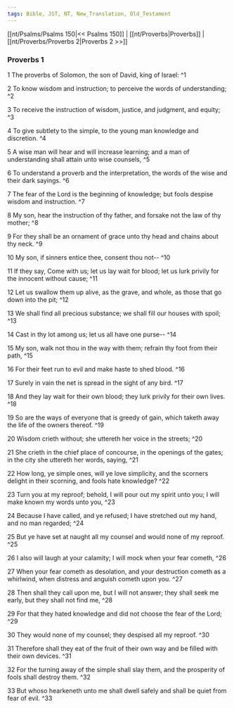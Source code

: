 ```yaml
---
tags: Bible, JST, NT, New_Translation, Old_Testament
---
```


[[nt/Psalms/Psalms 150|<< Psalms 150]] | [[nt/Proverbs|Proverbs]] | [[nt/Proverbs/Proverbs 2|Proverbs 2 >>]]

### Proverbs 1

1 The proverbs of Solomon, the son of David, king of Israel:  ^1

2 To know wisdom and instruction; to perceive the words of understanding;  ^2

3 To receive the instruction of wisdom, justice, and judgment, and equity;  ^3

4 To give subtlety to the simple, to the young man knowledge and discretion.  ^4

5 A wise man will hear and will increase learning; and a man of understanding shall attain unto wise counsels,  ^5

6 To understand a proverb and the interpretation, the words of the wise and their dark sayings.  ^6

7 The fear of the Lord is the beginning of knowledge; but fools despise wisdom and instruction.  ^7

8 My son, hear the instruction of thy father, and forsake not the law of thy mother;  ^8

9 For they shall be an ornament of grace unto thy head and chains about thy neck.  ^9

10 My son, if sinners entice thee, consent thou not\--  ^10

11 If they say, Come with us; let us lay wait for blood; let us lurk privily for the innocent without cause;  ^11

12 Let us swallow them up alive, as the grave, and whole, as those that go down into the pit;  ^12

13 We shall find all precious substance; we shall fill our houses with spoil;  ^13

14 Cast in thy lot among us; let us all have one purse\--  ^14

15 My son, walk not thou in the way with them; refrain thy foot from their path,  ^15

16 For their feet run to evil and make haste to shed blood.  ^16

17 Surely in vain the net is spread in the sight of any bird.  ^17

18 And they lay wait for their own blood; they lurk privily for their own lives.  ^18

19 So are the ways of everyone that is greedy of gain, which taketh away the life of the owners thereof.  ^19

20 Wisdom crieth without; she uttereth her voice in the streets;  ^20

21 She crieth in the chief place of concourse, in the openings of the gates; in the city she uttereth her words, saying,  ^21

22 How long, ye simple ones, will ye love simplicity, and the scorners delight in their scorning, and fools hate knowledge?  ^22

23 Turn you at my reproof; behold, I will pour out my spirit unto you; I will make known my words unto you,  ^23

24 Because I have called, and ye refused; I have stretched out my hand, and no man regarded;  ^24

25 But ye have set at naught all my counsel and would none of my reproof.  ^25

26 I also will laugh at your calamity; I will mock when your fear cometh,  ^26

27 When your fear cometh as desolation, and your destruction cometh as a whirlwind, when distress and anguish cometh upon you.  ^27

28 Then shall they call upon me, but I will not answer; they shall seek me early, but they shall not find me,  ^28

29 For that they hated knowledge and did not choose the fear of the Lord;  ^29

30 They would none of my counsel; they despised all my reproof.  ^30

31 Therefore shall they eat of the fruit of their own way and be filled with their own devices.  ^31

32 For the turning away of the simple shall slay them, and the prosperity of fools shall destroy them.  ^32

33 But whoso hearkeneth unto me shall dwell safely and shall be quiet from fear of evil.  ^33

 
